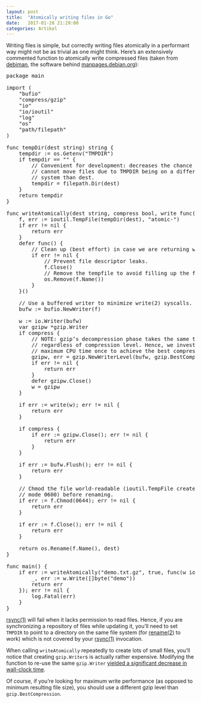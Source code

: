 ```yaml
---
layout: post
title:  "Atomically writing files in Go"
date:   2017-01-28 21:29:00
categories: Artikel
---
```

<p>
Writing files is simple, but correctly writing files atomically in a performant
way might not be as trivial as one might think. Here’s an extensively commented
function to atomically write compressed files (taken from <a
href="https://github.com/Debian/debiman">debiman</a>, the software behind <a
href="https://manpages.debian.org/">manpages.debian.org</a>):
<p>

<pre>
package main

import (
    "bufio"
    "compress/gzip"
    "io"
    "io/ioutil"
    "log"
    "os"
    "path/filepath"
)

func tempDir(dest string) string {
    tempdir := os.Getenv("TMPDIR")
    if tempdir == "" {
        // Convenient for development: decreases the chance that we
        // cannot move files due to TMPDIR being on a different file
        // system than dest.
        tempdir = filepath.Dir(dest)
    }
    return tempdir
}

func writeAtomically(dest string, compress bool, write func(w io.Writer) error) (err error) {
    f, err := ioutil.TempFile(tempDir(dest), "atomic-")
    if err != nil {
        return err
    }
    defer func() {
        // Clean up (best effort) in case we are returning with an error:
        if err != nil {
            // Prevent file descriptor leaks.
            f.Close()
            // Remove the tempfile to avoid filling up the file system.
            os.Remove(f.Name())
        }
    }()

    // Use a buffered writer to minimize write(2) syscalls.
    bufw := bufio.NewWriter(f)

    w := io.Writer(bufw)
    var gzipw *gzip.Writer
    if compress {
        // NOTE: gzip’s decompression phase takes the same time,
        // regardless of compression level. Hence, we invest the
        // maximum CPU time once to achieve the best compression.
        gzipw, err = gzip.NewWriterLevel(bufw, gzip.BestCompression)
        if err != nil {
            return err
        }
        defer gzipw.Close()
        w = gzipw
    }

    if err := write(w); err != nil {
        return err
    }

    if compress {
        if err := gzipw.Close(); err != nil {
            return err
        }
    }

    if err := bufw.Flush(); err != nil {
        return err
    }

    // Chmod the file world-readable (ioutil.TempFile creates files with
    // mode 0600) before renaming.
    if err := f.Chmod(0644); err != nil {
        return err
    }

    if err := f.Close(); err != nil {
        return err
    }

    return os.Rename(f.Name(), dest)
}

func main() {
    if err := writeAtomically("demo.txt.gz", true, func(w io.Writer) error {
        _, err := w.Write([]byte("demo"))
        return err
    }); err != nil {
        log.Fatal(err)
    }
}
</pre>

<p>
<a href="https://manpages.debian.org/rsync.1">rsync(1)</a> will fail when it
lacks permission to read files. Hence, if you are synchronizing a repository of
files while updating it, you’ll need to set <code>TMPDIR</code> to point to a
directory on the same file system (for <a
href="https://manpages.debian.org/rename.2">rename(2)</a> to work) which is not
covered by your <a href="https://manpages.debian.org/rsync.1">rsync(1)</a>
invocation.
</p>

<p>
When calling <code>writeAtomically</code> repeatedly to create lots of small
files, you’ll notice that creating <code>gzip.Writer</code>s is actually rather
expensive. Modifying the function to re-use the same <code>gzip.Writer</code>
<a
href="https://github.com/Debian/debiman/commit/2f891341daa6c2b24dc9b0bacd3b722b057d8e9b">yielded
a significant decrease in wall-clock time</a>.
</p>

<p>
Of course, if you’re looking for maximum write performance (as opposed to
minimum resulting file size), you should use a different gzip level than
<code>gzip.BestCompression</code>.
</p>
